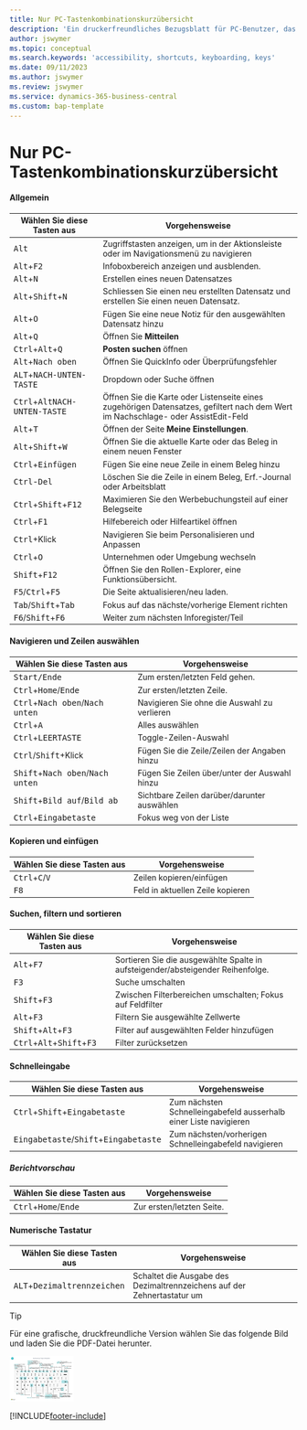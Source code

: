 ```yaml
---
title: Nur PC-Tastenkombinationskurzübersicht
description: 'Ein druckerfreundliches Bezugsblatt für PC-Benutzer, das die gängigsten Tastenkombinationen enthält.'
author: jswymer
ms.topic: conceptual
ms.search.keywords: 'accessibility, shortcuts, keyboarding, keys'
ms.date: 09/11/2023
ms.author: jswymer
ms.review: jswymer
ms.service: dynamics-365-business-central
ms.custom: bap-template
---
```


# <a name="keyboard-quick-reference---pc-only"></a>Nur PC-Tastenkombinationskurzübersicht

#### <a name="general"></a>Allgemein

|Wählen Sie diese Tasten aus|Vorgehensweise|  
|-|-|
|<kbd>Alt</kbd>|Zugriffstasten anzeigen, um in der Aktionsleiste oder im Navigationsmenü zu navigieren|
|<kbd>Alt</kbd>+<kbd>F2</kbd>|Infoboxbereich anzeigen und ausblenden.|
|<kbd>Alt</kbd>+<kbd>N</kbd>|Erstellen eines neuen Datensatzes|
|<kbd>Alt</kbd>+<kbd>Shift</kbd>+<kbd>N</kbd>|Schliessen Sie einen neu erstellten Datensatz und erstellen Sie einen neuen Datensatz.|
|<kbd>Alt</kbd>+<kbd>O</kbd>|Fügen Sie eine neue Notiz für den ausgewählten Datensatz hinzu|
|<kbd>Alt</kbd>+<kbd>Q</kbd>|Öffnen Sie **Mitteilen**|
|<kbd>Ctrl</kbd>+<kbd>Alt</kbd>+<kbd>Q</kbd>|**Posten suchen** öffnen|
|<kbd>Alt</kbd>+<kbd>Nach oben</kbd>|Öffnen Sie QuickInfo oder Überprüfungsfehler|
|<kbd>ALT</kbd>+<kbd>NACH-UNTEN-TASTE</kbd>|Dropdown oder Suche öffnen|
|<kbd>Ctrl</kbd>+<kbd>Alt</kbd><kbd>NACH-UNTEN-TASTE</kbd>|Öffnen Sie die Karte oder Listenseite eines zugehörigen Datensatzes, gefiltert nach dem Wert im Nachschlage- oder AssistEdit-Feld|
|<kbd>Alt</kbd>+<kbd>T</kbd>|Öffnen der Seite **Meine Einstellungen**.|
|<kbd>Alt</kbd>+<kbd>Shift</kbd>+<kbd>W</kbd>|Öffnen Sie die aktuelle Karte oder das Beleg in einem neuen Fenster|
|<kbd>Ctrl</kbd>+<kbd>Einfügen</kbd>|Fügen Sie eine neue Zeile in einem Beleg hinzu|
|<kbd>Ctrl</kbd>-<kbd>Del</kbd>|Löschen Sie die Zeile in einem Beleg, Erf.-Journal oder Arbeitsblatt|
|<kbd>Ctrl</kbd>+<kbd>Shift</kbd>+<kbd>F12</kbd>|Maximieren Sie den Werbebuchungsteil auf einer Belegseite|
|<kbd>Ctrl</kbd>+<kbd>F1</kbd>|Hilfebereich oder Hilfeartikel öffnen|
|<kbd>Ctrl</kbd>+Klick|Navigieren Sie beim Personalisieren und Anpassen|
|<kbd>Ctrl</kbd>+<kbd>O</kbd>|Unternehmen oder Umgebung wechseln|
|<kbd>Shift</kbd>+<kbd>F12</kbd>|Öffnen Sie den Rollen-Explorer, eine Funktionsübersicht.|
|<kbd>F5</kbd>/<kbd>Ctrl</kbd>+<kbd>F5</kbd>|Die Seite aktualisieren/neu laden.|
|<kbd>Tab</kbd>/<kbd>Shift</kbd>+<kbd>Tab</kbd>|Fokus auf das nächste/vorherige Element richten|
|<kbd>F6</kbd>/<kbd>Shift</kbd>+<kbd>F6</kbd>|Weiter zum nächsten Inforegister/Teil|

#### <a name="navigate--select-rows"></a>Navigieren und Zeilen auswählen

|Wählen Sie diese Tasten aus|Vorgehensweise|
|-|-|
|<kbd>Start/Ende|Zum ersten/letzten Feld gehen.|
|<kbd>Ctrl</kbd>+<kbd>Home</kbd>/<kbd>Ende</kbd>|Zur ersten/letzten Zeile.|
|<kbd>Ctrl</kbd>+<kbd>Nach oben</kbd>/<kbd>Nach unten</kbd>|Navigieren Sie ohne die Auswahl zu verlieren|
|<kbd>Ctrl</kbd>+<kbd>A</kbd>|Alles auswählen|
|<kbd>Ctrl</kbd>+<kbd>LEERTASTE</kbd>|Toggle-Zeilen-Auswahl|
|<kbd>Ctrl</kbd>/<kbd>Shift</kbd>+Klick|Fügen Sie die Zeile/Zeilen der Angaben hinzu|
|<kbd>Shift</kbd>+<kbd>Nach oben</kbd>/<kbd>Nach unten</kbd>|Fügen Sie Zeilen über/unter der Auswahl hinzu|
|<kbd>Shift</kbd>+<kbd>Bild auf</kbd>/<kbd>Bild ab</kbd>|Sichtbare Zeilen darüber/darunter auswählen|
|<kbd>Ctrl</kbd>+<kbd>Eingabetaste</kbd>|Fokus weg von der Liste|

#### <a name="copy--paste"></a>Kopieren und einfügen

|Wählen Sie diese Tasten aus|Vorgehensweise|
|-|-|
|<kbd>Ctrl</kbd>+<kbd>C</kbd>/<kbd>V</kbd>|Zeilen kopieren/einfügen|
|<kbd>F8</kbd>|Feld in aktuellen Zeile kopieren|

#### <a name="search-filter--sort"></a>Suchen, filtern und sortieren

|Wählen Sie diese Tasten aus|Vorgehensweise|
|-|-|
|<kbd>Alt</kbd>+<kbd>F7</kbd>|Sortieren Sie die ausgewählte Spalte in aufsteigender/absteigender Reihenfolge.|
|<kbd>F3</kbd>|Suche umschalten|
|<kbd>Shift</kbd>+<kbd>F3</kbd>|Zwischen Filterbereichen umschalten; Fokus auf Feldfilter|
|<kbd>Alt</kbd>+<kbd>F3</kbd>|Filtern Sie ausgewählte Zellwerte|
|<kbd>Shift</kbd>+<kbd>Alt</kbd>+<kbd>F3</kbd>|Filter auf ausgewählten Felder hinzufügen|
|<kbd>Ctrl</kbd>+<kbd>Alt</kbd>+<kbd>Shift</kbd>+<kbd>F3</kbd>|Filter zurücksetzen|

#### <a name="quick-entry"></a>Schnelleingabe

|Wählen Sie diese Tasten aus|Vorgehensweise|
|-|-|
|<kbd>Ctrl</kbd>+<kbd>Shift</kbd>+<kbd>Eingabetaste</kbd>|Zum nächsten Schnelleingabefeld ausserhalb einer Liste navigieren|
|<kbd>Eingabetaste</kbd>/<kbd>Shift</kbd>+<kbd>Eingabetaste</kbd>|Zum nächsten/vorherigen Schnelleingabefeld navigieren|

##### <a name="report-preview"></a>Berichtvorschau

|Wählen Sie diese Tasten aus|Vorgehensweise|
|-|-|
|<kbd>Ctrl</kbd>+<kbd>Home</kbd>/<kbd>Ende</kbd>|Zur ersten/letzten Seite.|

#### <a name="numeric-keypad"></a>Numerische Tastatur

|Wählen Sie diese Tasten aus|Vorgehensweise|  
|-|-|
|<kbd>ALT</kbd>+<kbd>Dezimaltrennzeichen</kbd>|Schaltet die Ausgabe des Dezimaltrennzeichens auf der Zehnertastatur um|

> [!TIP]
> Für eine grafische, druckfreundliche Version wählen Sie das folgende Bild und laden Sie die PDF-Datei herunter.
>
> [![Symbol, das ein PDF öffnet.](media/keyboard_shortcut_inline.png)](media/keyboard-shortcuts-2023.pdf)


[!INCLUDE[footer-include](includes/footer-banner.md)]
